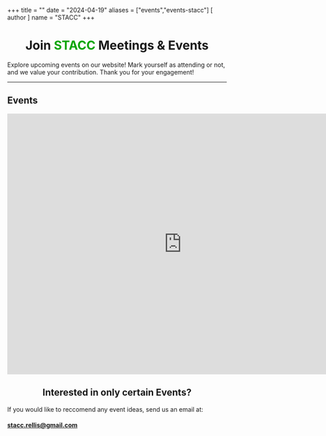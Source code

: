 +++
title = ""
date = "2024-04-19"
aliases = ["events","events-stacc"]
[ author ]
  name = "STACC"
+++

<center><h1>Join <div style="color: #07a500; display: inline;">STACC</div> Meetings & Events</h1></center>


Explore upcoming events on our website! Mark yourself as attending or not, and we value your contribution. Thank you for your engagement!


----------------------------------------------------------------
<h2>Events</h2>

<center><iframe src="https://calendar.google.com/calendar/embed?src=delarosadyl%40gmail.com&ctz=America%2FChicago" style="border: 0" width="800" height="600" frameborder="0" scrolling="no">Loading...</iframe></center>

<center><h2>Interested in only certain Events?</h2></center>

If you would like to reccomend any event ideas, send us an email at:

#### stacc.rellis@gmail.com